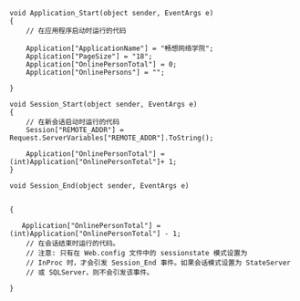     void Application_Start(object sender, EventArgs e) 
    {
        // 在应用程序启动时运行的代码

        Application["ApplicationName"] = "畅想网络学院";
        Application["PageSize"] = "18";
        Application["OnlinePersonTotal"] = 0;
        Application["OnlinePersons"] = "";

    }

    void Session_Start(object sender, EventArgs e) 
    {
        // 在新会话启动时运行的代码
        Session["REMOTE_ADDR"] = Request.ServerVariables["REMOTE_ADDR"].ToString();

        Application["OnlinePersonTotal"] =(int)Application["OnlinePersonTotal"]+ 1;
    }

    void Session_End(object sender, EventArgs e) 


    {

       Application["OnlinePersonTotal"] = (int)Application["OnlinePersonTotal"] - 1;
        // 在会话结束时运行的代码。 
        // 注意: 只有在 Web.config 文件中的 sessionstate 模式设置为
        // InProc 时，才会引发 Session_End 事件。如果会话模式设置为 StateServer 
        // 或 SQLServer，则不会引发该事件。

    }
